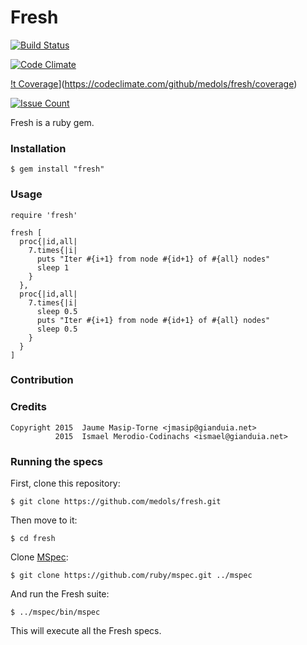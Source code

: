 # Fresh

[![Build Status](https://travis-ci.org/medols/fresh.svg)](https://travis-ci.org/medols/fresh)

[![Code Climate](https://codeclimate.com/github/medols/fresh/badges/gpa.svg)](https://codeclimate.com/github/medols/fresh)


[!t Coverage](https://codeclimate.com/github/medols/fresh/badges/coverage.svg)](https://codeclimate.com/github/medols/fresh/coverage)

[![Issue Count](https://codeclimate.com/github/medols/fresh/badges/issue_count.svg)](https://codeclimate.com/github/medols/fresh)

Fresh is a ruby gem.

### Installation

    $ gem install "fresh"

### Usage

    require 'fresh'

    fresh [
      proc{|id,all|
        7.times{|i|
          puts "Iter #{i+1} from node #{id+1} of #{all} nodes"
          sleep 1
        }
      },
      proc{|id,all|
        7.times{|i|
          sleep 0.5 
          puts "Iter #{i+1} from node #{id+1} of #{all} nodes"
          sleep 0.5 
        }
      }
    ]

### Contribution

### Credits

    Copyright 2015  Jaume Masip-Torne <jmasip@gianduia.net>
              2015  Ismael Merodio-Codinachs <ismael@gianduia.net>

### Running the specs

First, clone this repository:

    $ git clone https://github.com/medols/fresh.git

Then move to it:

    $ cd fresh

Clone [MSpec](http://github.com/ruby/mspec):

    $ git clone https://github.com/ruby/mspec.git ../mspec

And run the Fresh suite:

    $ ../mspec/bin/mspec

This will execute all the Fresh specs.

